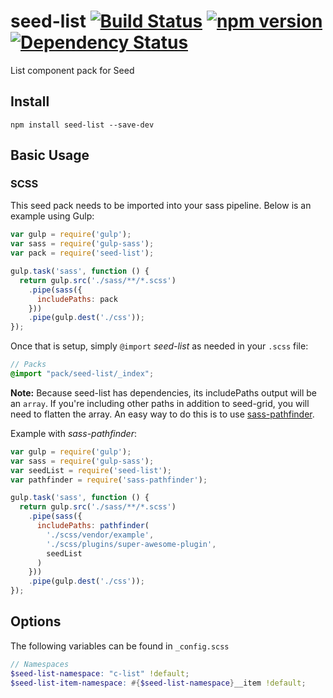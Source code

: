 # seed-list [![Build Status](https://travis-ci.org/helpscout/seed-list.svg?branch=master)](https://travis-ci.org/helpscout/seed-list) [![npm version](https://badge.fury.io/js/seed-color-scheme.svg)](https://badge.fury.io/js/seed-color-scheme) [![Dependency Status](https://david-dm.org/helpscout/seed-list.svg)](https://david-dm.org/helpscout/seed-list)

List component pack for Seed

## Install
```
npm install seed-list --save-dev
```


## Basic Usage

### SCSS
This seed pack needs to be imported into your sass pipeline. Below is an example using Gulp:


```javascript
var gulp = require('gulp');
var sass = require('gulp-sass');
var pack = require('seed-list');

gulp.task('sass', function () {
  return gulp.src('./sass/**/*.scss')
    .pipe(sass({
      includePaths: pack
    }))
    .pipe(gulp.dest('./css'));
});
```

Once that is setup, simply `@import` *seed-list* as needed in your `.scss` file:

```scss
// Packs
@import "pack/seed-list/_index";
```

**Note:** Because seed-list has dependencies, its includePaths output will be an `array`. If you're including other paths in addition to seed-grid, you will need to flatten the array. An easy way to do this is to use [sass-pathfinder](https://github.com/itsjonq/sass-pathfinder).

Example with *sass-pathfinder*:

```javascript
var gulp = require('gulp');
var sass = require('gulp-sass');
var seedList = require('seed-list');
var pathfinder = require('sass-pathfinder');

gulp.task('sass', function () {
  return gulp.src('./sass/**/*.scss')
    .pipe(sass({
      includePaths: pathfinder(
        './scss/vendor/example',
        './scss/plugins/super-awesome-plugin',
        seedList
      )
    }))
    .pipe(gulp.dest('./css'));
});
```

## Options

The following variables can be found in `_config.scss`

```scss
// Namespaces
$seed-list-namespace: "c-list" !default;
$seed-list-item-namespace: #{$seed-list-namespace}__item !default;
```
